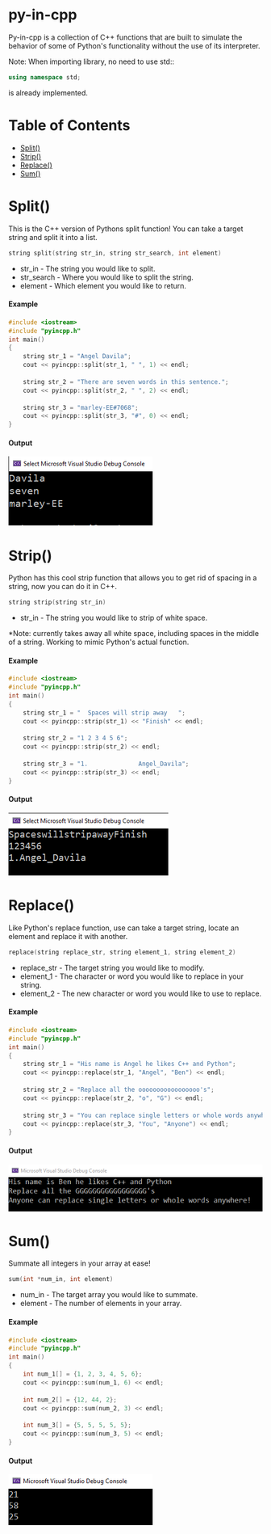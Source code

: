 # py-in-cpp
Py-in-cpp is a collection of C++ functions that are built to simulate the behavior of some of Python's functionality without the use of its interpreter.

Note: When importing library, no need to use std::

```cpp 
using namespace std;
```
is already implemented.

# Table of Contents
- [Split()](#split)
- [Strip()](#Strip)
- [Replace()](#replace)
- [Sum()](#sum)
 
# Split()
This is the C++ version of Pythons split function! You can take a target string and split it into a list.
 
 ```cpp
string split(string str_in, string str_search, int element)
```
* str_in - The string you would like to split.
* str_search - Where you would like to split the string.
* element - Which element you would like to return.

#### Example

```cpp
#include <iostream>
#include "pyincpp.h"
int main()
{
    string str_1 = "Angel Davila";
    cout << pyincpp::split(str_1, " ", 1) << endl;
    
    string str_2 = "There are seven words in this sentence.";
    cout << pyincpp::split(str_2, " ", 2) << endl;
    
    string str_3 = "marley-EE#7068";
    cout << pyincpp::split(str_3, "#", 0) << endl;
}
```
#### Output

![](app/split_output.PNG)

# Strip()
Python has this cool strip function that allows you to get rid of spacing in a string, now you can do it in C++.

```cpp 
string strip(string str_in)
```
* str_in - The string you would like to strip of white space.

*Note: currently takes away all white space, including spaces in the middle of a string. Working to mimic Python's actual function.

#### Example

```cpp
#include <iostream>
#include "pyincpp.h"
int main()
{
    string str_1 = "  Spaces will strip away   ";
    cout << pyincpp::strip(str_1) << "Finish" << endl;
    
    string str_2 = "1 2 3 4 5 6";
    cout << pyincpp::strip(str_2) << endl;
    
    string str_3 = "1.              Angel_Davila";
    cout << pyincpp::strip(str_3) << endl;
}
```
#### Output

![](app/strip_output.PNG)

# Replace()
Like Python's replace function, use can take a target string, locate an element and replace it with another.
```cpp 
replace(string replace_str, string element_1, string element_2)
```
* replace_str - The target string you would like to modify.
* element_1 - The character or word you would like to replace in your string.
* element_2 - The new character or word you would like to use to replace.

#### Example

```cpp
#include <iostream>
#include "pyincpp.h"
int main()
{
    string str_1 = "His name is Angel he likes C++ and Python";
    cout << pyincpp::replace(str_1, "Angel", "Ben") << endl;
    
    string str_2 = "Replace all the ooooooooooooooooo's";
    cout << pyincpp::replace(str_2, "o", "G") << endl;
    
    string str_3 = "You can replace single letters or whole words anywhere!";
    cout << pyincpp::replace(str_3, "You", "Anyone") << endl;
}
```
#### Output

![](app/replace_output.PNG)

# Sum()
Summate all integers in your array at ease!
```cpp 
sum(int *num_in, int element)
```
* num_in - The target array you would like to summate.
* element - The number of elements in your array.

#### Example

```cpp
#include <iostream>
#include "pyincpp.h"
int main()
{
    int num_1[] = {1, 2, 3, 4, 5, 6};
    cout << pyincpp::sum(num_1, 6) << endl;
    
    int num_2[] = {12, 44, 2};
    cout << pyincpp::sum(num_2, 3) << endl;
    
    int num_3[] = {5, 5, 5, 5, 5};
    cout << pyincpp::sum(num_3, 5) << endl;
}
```
#### Output

![](app/sum_output.PNG)



